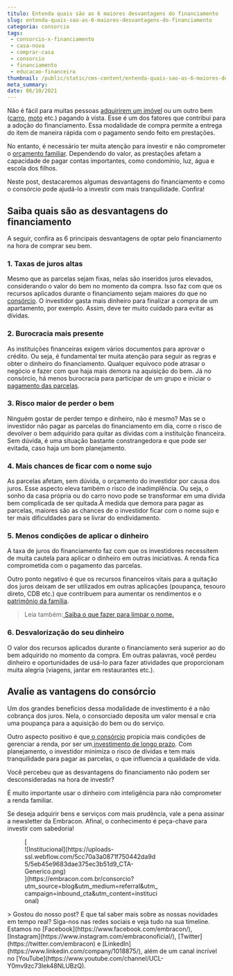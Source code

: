 ```yaml
---
titulo: Entenda quais são as 6 maiores desvantagens do financiamento
slug: entenda-quais-sao-as-6-maiores-desvantagens-do-financiamento
categoria: consorcio
tags:
 - consorcio-x-financiamento
 - casa-nova
 - comprar-casa
 - consorcio
 - financiamento
 - educacao-financeira
thumbnail: /public/static/cms-content/entenda-quais-sao-as-6-maiores-desvantagens-do-financiamento.jpg
meta_summary: 
date: 06/10/2021
---
```

Não é fácil para muitas pessoas [adquirirem um imóvel](https://www.embracon.com.br/blog/8-dicas-compra-primeiro-imovel) ou um outro bem ([carro](https://www.embracon.com.br/consorcio-de-carros), [moto](https://www.embracon.com.br/consorcio-motos) etc.) pagando à vista. Esse é um dos fatores que contribui para a adoção do financiamento. Essa modalidade de compra permite a entrega do item de maneira rápida com o pagamento sendo feito em prestações.

No entanto, é necessário ter muita atenção para investir e não comprometer o [orçamento familiar](https://www.embracon.com.br/blog/aprenda-como-montar-um-orcamento-familiar-em-5-passos). Dependendo do valor, as prestações afetam a capacidade de pagar contas importantes, como condomínio, luz, água e escola dos filhos.

Neste post, destacaremos algumas desvantagens do financiamento e como o consórcio pode ajudá-lo a investir com mais tranquilidade. Confira!

Saiba quais são as desvantagens do financiamento
------------------------------------------------

A seguir, confira as 6 principais desvantagens de optar pelo financiamento na hora de comprar seu bem.

### 1. Taxas de juros altas

Mesmo que as parcelas sejam fixas, nelas são inseridos juros elevados, considerando o valor do bem no momento da compra. Isso faz com que os recursos aplicados durante o financiamento sejam maiores do que no [consórcio](https://www.embracon.com.br/blog/consorcio-nao-tem-juros-entenda). O investidor gasta mais dinheiro para finalizar a compra de um apartamento, por exemplo. Assim, deve ter muito cuidado para evitar as dívidas.

### 2. Burocracia mais presente

As instituições financeiras exigem vários documentos para aprovar o crédito. Ou seja, é fundamental ter muita atenção para seguir as regras e obter o dinheiro do financiamento. Qualquer equívoco pode atrasar o negócio e fazer com que haja mais demora na aquisição do bem. Já no consórcio, há menos burocracia para participar de um grupo e iniciar o[ pagamento das parcelas](https://www.embracon.com.br/blog/como-e-feito-o-pagamento-da-parcela-do-consorcio).

### 3. Risco maior de perder o bem

Ninguém gostar de perder tempo e dinheiro, não é mesmo? Mas se o investidor não pagar as parcelas do financiamento em dia, corre o risco de devolver o bem adquirido para quitar as dívidas com a instituição financeira. Sem dúvida, é uma situação bastante constrangedora e que pode ser evitada, caso haja um bom planejamento.

### 4. Mais chances de ficar com o nome sujo

As parcelas afetam, sem dúvida, o orçamento do investidor por causa dos juros. Esse aspecto eleva também o risco de inadimplência. Ou seja, o sonho da casa própria ou do carro novo pode se transformar em uma dívida bem complicada de ser quitada.À medida que demora para pagar as parcelas, maiores são as chances de o investidor ficar com o nome sujo e ter mais dificuldades para se livrar do endividamento.

### 5. Menos condições de aplicar o dinheiro

A taxa de juros do financiamento faz com que os investidores necessitem de muita cautela para aplicar o dinheiro em outras iniciativas. A renda fica comprometida com o pagamento das parcelas.

Outro ponto negativo é que os recursos financeiros vitais para a quitação dos juros deixam de ser utilizados em outras aplicações (poupança, tesouro direto, CDB etc.) que contribuem para aumentar os rendimentos e o [patrimônio da família](https://www.embracon.com.br/blog/e-possivel-aumentar-o-patrimonio-saiba-aqui).

> Leia também:[ Saiba o que fazer para limpar o nome.](https://www.embracon.com.br/blog/saiba-o-que-fazer-para-limpar-o-nome)

### 6. Desvalorização do seu dinheiro

O valor dos recursos aplicados durante o financiamento será superior ao do bem adquirido no momento da compra. Em outras palavras, você perdeu dinheiro e oportunidades de usá-lo para fazer atividades que proporcionam muita alegria (viagens, jantar em restaurantes etc.).

Avalie as vantagens do consórcio
--------------------------------

Um dos grandes benefícios dessa modalidade de investimento é a não cobrança dos juros. Nela, o consorciado deposita um valor mensal e cria uma poupança para a aquisição do bem ou do serviço.

Outro aspecto positivo é que[ o consórcio](https://www.embracon.com.br/blog/confira-10-vantagens-indiscutiveis-do-consorcio) propicia mais condições de gerenciar a renda, por ser um<a href=""> investimento de longo prazo</a>. Com planejamento, o investidor minimiza o risco de dívidas e tem mais tranquilidade para pagar as parcelas, o que influencia a qualidade de vida.

Você percebeu que as desvantagens do financiamento não podem ser desconsideradas na hora de investir?

É muito importante usar o dinheiro com inteligência para não comprometer a renda familiar.

Se deseja adquirir bens e serviços com mais prudência, vale a pena assinar a newsletter da Embracon. Afinal, o conhecimento é peça-chave para investir com sabedoria!

<figure class="w-richtext-figure-type-image w-richtext-align-center" style="max-width:310px">[<div>![Institucional](https://uploads-ssl.webflow.com/5cc70a3a0871f750442da9d5/5eb45e9683dae375ec3b51d9_CTA-Generico.png)</div>](https://embracon.com.br/consorcio?utm_source=blog&utm_medium=referral&utm_campaign=inbound_cta&utm_content=institucional)</figure>> Gostou do nosso post? E que tal saber mais sobre as nossas novidades em tempo real? Siga-nos nas redes sociais e veja tudo na sua timeline. Estamos no [Facebook](https://www.facebook.com/embracon/), [Instagram](https://www.instagram.com/embraconoficial/), [Twitter](https://twitter.com/embracon) e [LinkedIn](https://www.linkedin.com/company/1018875/), além de um canal incrível no [YouTube](https://www.youtube.com/channel/UCL-Y0mv9zc73Iek48NLUBzQ).
